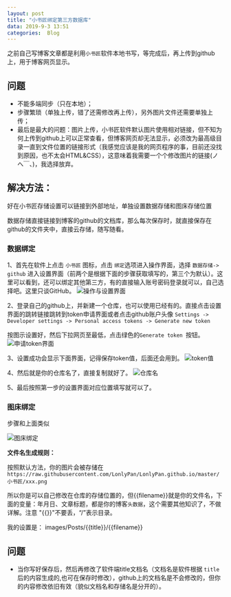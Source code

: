 ```yaml
---
layout: post
title: "小书匠绑定第三方数据库"
data: 2019-9-3 13:51
categories:  Blog
---
```


之前自己写博客文章都是利用`小书匠`软件本地书写，等完成后，再上传到github上，用于博客网页显示。

## 问题

* 不能多端同步（只在本地）；
* 步骤繁琐（单独上传，错了还需修改再上传），另外图片文件还需要单独上传；
* 最后是最大的问题：图片上传，小书匠软件默认图片使用相对链接，但不知为何上传到github上可以正常查看，但博客网页却无法显示，必须改为最高级目录一直到文件位置的链接形式（我感觉应该是我的网页程序的事，目前还没找到原因，也不太会HTML&CSS），这意味着我需要一个个修改图片的链接(ノへ￣、)，我选择放弃。

## 解决方法：

好在小书匠存储设置可以链接到外部地址，单独设置数据存储和图床存储位置

数据存储直接链接到博客的github的文档库，那么每次保存时，就直接保存在github的文件夹中，直接云存储，随写随看。

### 数据绑定

1、首先在软件上点击 `小书匠` 图标，点击 `绑定`选项进入操作界面，选择 `数据存储-> github` 进入设置界面（前两个是根据下面的步骤获取填写的，第三个为默认）。这里可以看到，还可以绑定其他第三方，有的直接输入账号密码登录就可以，自己选择吧。这里只谈GitHub。
![操作与设置界面](https://raw.githubusercontent.com/LonlyPan/LonlyPan.github.io/master/images/Posts/小书匠绑定第三方数据库/1567696458729.png)


2、登录自己的github上，并新建一个仓库，也可以使用已经有的。直接点击设置界面的跳转链接跳转到token申请界面或者点击github账户头像 `Settings -> Developer settings -> Personal access tokens -> Generate new token `

按图示设置好，然后下拉网页至最低，点击绿色的`Generate token `按钮。
![申请token界面](https://raw.githubusercontent.com/LonlyPan/LonlyPan.github.io/master/images/Posts/小书匠绑定第三方数据库/1567695427415.png)

3、设置成功会显示下面界面，记得保存token值，后面还会用到。
![token值](https://raw.githubusercontent.com/LonlyPan/LonlyPan.github.io/master/images/Posts/小书匠绑定第三方数据库/1567695914382.png)

4、然后就是你的仓库名了，直接复制就好了。
![仓库名](https://raw.githubusercontent.com/LonlyPan/LonlyPan.github.io/master/images/Posts/小书匠绑定第三方数据库/1567696155700.png)

5、最后按照第一步的设置界面对应位置填写就可以了。


### 图床绑定

步骤和上面类似

![图床绑定](https://raw.githubusercontent.com/LonlyPan/LonlyPan.github.io/master/images/Posts/小书匠绑定第三方数据库/1567697820062.png)

**文件名生成规则：**

按照默认方法，你的图片会被存储在 `
https://raw.githubusercontent.com/LonlyPan/LonlyPan.github.io/master/小书匠/xxx.png`

所以你是可以自己修改在仓库的存储位置的，但{{filename}}就是你的文件名，下面的变量：年月日、文章标题，都是你的博客`头数据`，这个需要其他知识了，不做详解。注意 "{{}}"不要丢，“/”表示目录。

我的设置是：
images/Posts/{{title}}/{{filename}}

## 问题

* 当你写好保存后，然后再修改了软件端title文档名（文档名是软件根据 `title`后的内容生成的,也可在保存时修改），github上的文档名是不会修改的，但你的内容修改依旧有效（貌似文档名和存储名是分开的）。





